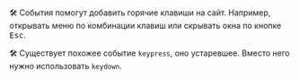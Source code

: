 🛠 События помогут добавить горячие клавиши на сайт. Например, открывать меню по комбинации клавиш или скрывать окна по кнопке <kbd>Esc</kbd>.

🛠 Существует похожее событие `keypress`, оно устаревшее. Вместо него нужно использовать `keydown`.
